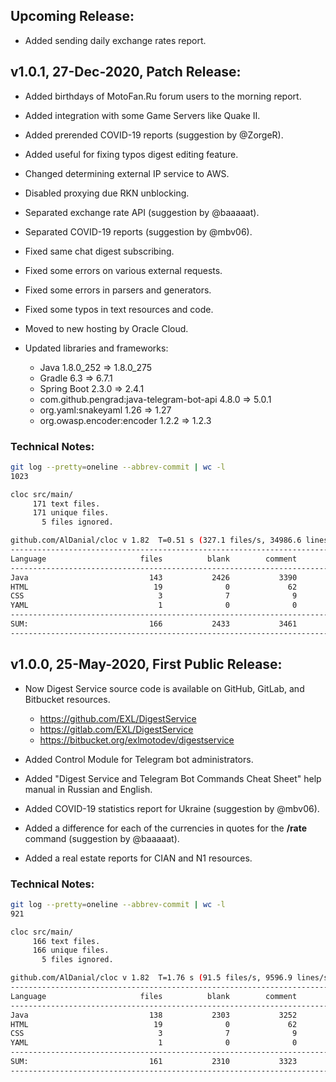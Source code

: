 ## Upcoming Release:

- Added sending daily exchange rates report.

## v1.0.1, 27-Dec-2020, Patch Release:

- Added birthdays of MotoFan.Ru forum users to the morning report.

- Added integration with some Game Servers like Quake II.

- Added prerended COVID-19 reports (suggestion by @ZorgeR).

- Added useful for fixing typos digest editing feature.

- Changed determining external IP service to AWS.

- Disabled proxying due RKN unblocking.

- Separated exchange rate API (suggestion by @baaaaat).

- Separated COVID-19 reports (suggestion by @mbv06).

- Fixed same chat digest subscribing.

- Fixed some errors on various external requests.

- Fixed some errors in parsers and generators.

- Fixed some typos in text resources and code.

- Moved to new hosting by Oracle Cloud.

- Updated libraries and frameworks:
    - Java 1.8.0_252 => 1.8.0_275
    - Gradle 6.3 => 6.7.1
    - Spring Boot 2.3.0 => 2.4.1
    - com.github.pengrad:java-telegram-bot-api 4.8.0 => 5.0.1
    - org.yaml:snakeyaml 1.26 => 1.27
    - org.owasp.encoder:encoder 1.2.2 => 1.2.3

### Technical Notes:

```bash
git log --pretty=oneline --abbrev-commit | wc -l
1023

cloc src/main/
     171 text files.
     171 unique files.
       5 files ignored.

github.com/AlDanial/cloc v 1.82  T=0.51 s (327.1 files/s, 34986.6 lines/s)
-------------------------------------------------------------------------------
Language                     files          blank        comment           code
-------------------------------------------------------------------------------
Java                           143           2426           3390          10132
HTML                            19              0             62           1030
CSS                              3              7              9            538
YAML                             1              0              0            160
-------------------------------------------------------------------------------
SUM:                           166           2433           3461          11860
-------------------------------------------------------------------------------
```

## v1.0.0, 25-May-2020, First Public Release:

- Now Digest Service source code is available on GitHub, GitLab, and Bitbucket resources.

    - https://github.com/EXL/DigestService
    - https://gitlab.com/EXL/DigestService
    - https://bitbucket.org/exlmotodev/digestservice

- Added Control Module for Telegram bot administrators.

- Added "Digest Service and Telegram Bot Commands Cheat Sheet" help manual in Russian and English.

- Added COVID-19 statistics report for Ukraine (suggestion by @mbv06).

- Added a difference for each of the currencies in quotes for the **/rate** command (suggestion by @baaaaat).

- Added a real estate reports for CIAN and N1 resources.

### Technical Notes:

```bash
git log --pretty=oneline --abbrev-commit | wc -l
921

cloc src/main/
     166 text files.
     166 unique files.
       5 files ignored.

github.com/AlDanial/cloc v 1.82  T=1.76 s (91.5 files/s, 9596.9 lines/s)
-------------------------------------------------------------------------------
Language                     files          blank        comment           code
-------------------------------------------------------------------------------
Java                           138           2303           3252           9530
HTML                            19              0             62           1021
CSS                              3              7              9            538
YAML                             1              0              0            160
-------------------------------------------------------------------------------
SUM:                           161           2310           3323          11249
-------------------------------------------------------------------------------
```
